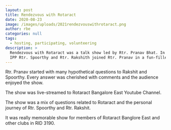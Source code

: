 ```yaml
---
layout: post
title: Rendezvous with Rotaract
date: 2020-08-23
image: /images/uploads/2021rendezvouswithrotaract.png
author: rbe
categories: null
tags:
  - hosting, participating, volunteering
description: >
  Rendezvous with Rotaract was a talk show led by Rtr. Pranav Bhat. In this show
  IPP Rtr. Spoorthy and Rtr. Rakshith joined Rtr. Pranav in a fun-filled event.
---
```

Rtr. Pranav started with many hypothetical questions to Rakshit and Spoorthy. Every answer was cherished with comments and the audience enjoyed the show.

The show was live-streamed to Rotaract Bangalore East Youtube Channel.

The show was a mix of questions related to Rotaract and the personal journey of Rtr. Spoorthy and Rtr. Rakshit.

It was really memorable show for members of Rotaract Banglore East and other clubs in RID 3190.